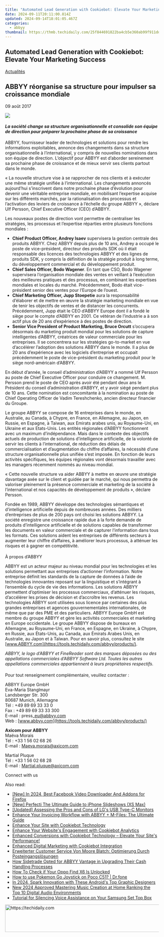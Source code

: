 ```yaml
---
title: "Automated Lead Generation with Cookiebot: Elevate Your Marketing Success"
date: 2024-09-11T20:11:00.814Z
updated: 2024-09-14T18:01:05.467Z
categories:
  - abbyy
thumbnail: https://thmb.techidaily.com/25f844691822ba4cb5e360ab99f911dddda24c96d9c140ba9ad85b4664a5d151.png
---
```


## Automated Lead Generation with Cookiebot: Elevate Your Marketing Success

[Actualités](https://tools.techidaily.com/abbyy/products/)

## ABBYY réorganise sa structure pour impulser sa croissance mondiale

09 août 2017

![](https://content.abbyy.com/-/media/project/abbyy/abbyy/branchtemplates/shutterstock_1272462163_1296-x-729.jpg?h=729&iar=0&w=1296)

#### _La société change sa structure organisationnelle et consolide son équipe de direction pour préparer la prochaine phase de sa croissance_

  
ABBYY, fournisseur leader de technologies et solutions pour rendre les informations exploitables, annonce des changements dans sa structure organisationnelle à l’international, y compris de nouvelles nominations dans son équipe de direction. L’objectif pour ABBYY est d’aborder sereinement sa prochaine phase de croissance et de mieux servir ses clients partout dans le monde.

  
« La nouvelle structure vise à se rapprocher de nos clients et à exécuter une même stratégie unifiée à l’international. Les changements annoncés aujourd’hui s’inscrivent dans notre prochaine phase d’évolution pour devenir une véritable entreprise mondiale, en mobilisant l’expertise acquise sur les différents marchés, par la rationalisation des processus et l’activation des leviers de croissance à l’échelle du groupe ABBYY », déclare Ulf Persson, Chief Executive Officer (CEO) d’ABBYY.

  
Les nouveaux postes de direction vont permettre de centraliser les stratégies, les processus et l’expertise réparties entre plusieurs fonctions mondiales :

* **Chief Product Officer, Andrey Isaev** supervisera la gestion centrale des produits ABBYY. Chez ABBYY depuis plus de 10 ans, Andrey a occupé le poste de vice-président, directeur des produits SDK où il était responsable des licences des technologies ABBYY et des lignes de produits SDK, y compris la définition de la stratégie produit à long terme, du développement commercial et du développement produit.
* **Chief Sales Officer, Bodo Wagener**. En tant que CSO, Bodo Wagener supervisera l’organisation mondiale des ventes en veillant à l’exécution des meilleures pratiques et des processus, en combinant les expertises mondiales et locales du marché. Précédemment, Bodo était vice-président senior des ventes pour l’Europe de l’ouest.
* **Chief Marketing Officer, Jupp Stoepetie** aura la responsabilité d’élaborer et de mettre en œuvre la stratégie marketing mondiale en vue de tenir les objectifs de ventes et de distancer les concurrents. Précédemment, Jupp était le CEO d’ABBYY Europe dont il a fondé le siège pour le compte d’ABBYY en 2001\. Ce vétéran de l’industrie a à son actif plus de 20 ans d’expérience à des postes de direction.
* **Senior Vice President of Product Marketing, Bruce Orcutt** s’occupera désormais du marketing produit mondial pour les solutions de capture intelligentes d’ABBYY, créatrices de valeur commerciale pour les entreprises. Il se concentrera sur les stratégies go-to-market en vue d’accélérer l’adoption des solutions ABBYY dans le monde. Il a plus de 20 ans d’expérience avec les logiciels d’entreprise et occupait précédemment le poste de vice-président du marketing produit pour le siège nord-américain d’ABBYY.

  
En début d’année, le conseil d’administration d’ABBYY a nommé Ulf Persson au poste de Chief Executive Officer pour conduire ce changement. M. Persson prend le poste de CEO après avoir été pendant deux ans le Président du conseil d’administration d’ABBYY, et y avoir siégé pendant plus de 10 ans. Cette nomination est concomitante à la nomination au poste de Chief Operating Officer de Vadim Tereshchenko, ancien directeur financier du Groupe.

  
Le groupe ABBYY se compose de 16 entreprises dans le monde, en Australie, au Canada, à Chypre, en France, en Allemagne, au Japon, en Russie, en Espagne, à Taiwan, aux Emirats arabes unis, au Royaume-Uni, en Ukraine et aux Etats-Unis. Les entités régionales d’ABBYY fonctionnent avec un maximum d’indépendance. Mais dans le contexte des objectifs actuels de production de solutions d’intelligence artificielle, de la volonté de servir les clients à l’international, de réduction des délais de commercialisation et d’augmentation du chiffre d’affaires, la nécessité d’une structure organisationnelle plus unifiée s’est imposée. En fonction de leurs activités spécifiques, les équipes régionales vont désormais travailler avec les managers récemment nommés au niveau mondial.

  
« Cette nouvelle structure va aider ABBYY à mettre en œuvre une stratégie davantage axée sur le client et guidée par le marché, qui nous permettra de valoriser pleinement la présence commerciale et marketing de la société à l’international et nos capacités de développement de produits », déclare Persson.

  
Fondée en 1989, ABBYY développe des technologies sémantiques et d’intelligence artificielle depuis de nombreuses années. Des milliers d’entreprises de plus de 200 pays ont choisi les solutions ABBYY. La société enregistre une croissance rapide due à la forte demande de produits d’intelligence artificielle et de solutions capables de transformer les documents en valeur commerciale et de capturer l’information dans tous les formats. Ces solutions aident les entreprises de différents secteurs à augmenter leur chiffre d’affaires, à améliorer leurs processus, à atténuer les risques et à gagner en compétitivité.

####   
À propos d’ABBYY

ABBYY est un acteur majeur au niveau mondial pour les technologies et les solutions permettant aux entreprises d’actionner l’information. Notre entreprise définit les standards de la capture de données à l’aide de technologies innovantes reposant sur la linguistique et s’intégrant à l’ensemble du cycle de vie des informations. Les solutions ABBYY permettent d’optimiser les processus commerciaux, d’atténuer les risques, d’accélérer les prises de décision et d’accroître les revenus. Les technologies ABBYY sont utilisées sous licence par certaines des plus grandes entreprises et agences gouvernementales internationales, de même que par des PME et des particuliers. ABBYY Europe GmbH est membre du groupe ABBYY et gère les activités commerciales et marketing en Europe occidentale. Le groupe ABBYY dispose de bureaux en Allemagne, au Royaume-Uni, en France, en Espagne, en Ukraine, à Chypre, en Russie, aux États-Unis, au Canada, aux Émirats Arabes Unis, en Australie, au Japon et à Taïwan. Pour en savoir plus, consultez le site [www.ABBYY.com](https://tools.techidaily.com/abbyy/products/).

  
_ABBYY, le logo d’ABBYY et FineReader sont des marques déposées ou des appellations commerciales d’ABBYY Software Ltd. Toutes les autres appellations commerciales appartiennent à leurs propriétaires respectifs._

####   
Pour tout renseignement complémentaire, veuillez contacter :

  
ABBYY Europe GmbH  
Eva-Maria Stanglmayr  
Landsberger Str. 300  
80687 Munich, Allemagne  
Tél : +49 89 69 33 33 0  
Fax : +49 89 69 33 33 300  
E-mail : press\_eu@abbyy.com  
Web : [www.abbyy.com](https://tools.techidaily.com/abbyy/products/)

  
**Axicom pour ABBYY**  
Maëva Morais  
Tél : +33 1 56 02 68 26  
E-mail : Maeva.morais@axicom.com

Martial Pluque  
Tél : +33 1 56 02 68 28  
E-mail : Martial.pluque@axicom.com

Connect with us

<ins class="adsbygoogle"
     style="display:block"
     data-ad-format="autorelaxed"
     data-ad-client="ca-pub-7571918770474297"
     data-ad-slot="1223367746"></ins>

<ins class="adsbygoogle"
     style="display:block"
     data-ad-client="ca-pub-7571918770474297"
     data-ad-slot="8358498916"
     data-ad-format="auto"
     data-full-width-responsive="true"></ins>

<span class="atpl-alsoreadstyle">Also read:</span>
<div><ul>
<li><a href="https://facebook-video-content.techidaily.com/new-in-2024-best-facebook-video-downloader-and-addons-for-firefox/"><u>[New] In 2024, Best Facebook Video Downloader And Addons for Firefox</u></a></li>
<li><a href="https://extra-guidance.techidaily.com/new-perfecti-the-ultimate-guide-to-iphone-slideshows-xs-max/"><u>[New] Perfecti The Ultimate Guide to iPhone Slideshows (XS Max)</u></a></li>
<li><a href="https://extra-lessons.techidaily.com/updated-assessing-the-pros-and-cons-of-lgs-usb-type-c-monitors/"><u>[Updated] Assessing the Pros and Cons of LG's USB Type-C Monitors</u></a></li>
<li><a href="https://discover-advanced.techidaily.com/enhance-your-invoicing-workflow-with-abbyy-plus-m-files-the-ultimate-guide/"><u>Enhance Your Invoicing Workflow with ABBYY + M-Files: The Ultimate Guide</u></a></li>
<li><a href="https://discover-advanced.techidaily.com/enhance-your-site-with-cookiebot-technology/"><u>Enhance Your Site with Cookiebot Technology</u></a></li>
<li><a href="https://discover-advanced.techidaily.com/enhance-your-websites-engagement-with-cookiebot-analytics/"><u>Enhance Your Website's Engagement with Cookiebot Analytics</u></a></li>
<li><a href="https://discover-advanced.techidaily.com/enhanced-conversions-with-cookiebot-technology-elevate-your-sites-performance/"><u>Enhanced Conversions with Cookiebot Technology – Elevate Your Site's Performance!</u></a></li>
<li><a href="https://discover-advanced.techidaily.com/enhanced-digital-marketing-with-cookiebot-integration/"><u>Enhanced Digital Marketing with Cookiebot Integration</u></a></li>
<li><a href="https://discover-advanced.techidaily.com/erweiterter-customer-service-von-moore-blatch-optimierung-durch-posteingangslosungen/"><u>Erweiterter Customer Service Von Moore Blatch: Optimierung Durch Posteingangslösungen</u></a></li>
<li><a href="https://discover-advanced.techidaily.com/how-sidetrade-opted-for-abbyy-vantage-in-upgrading-their-cash-handling-processes/"><u>How Sidetrade Opted for ABBYY Vantage in Upgrading Their Cash Handling Processes</u></a></li>
<li><a href="https://sim-unlock.techidaily.com/how-to-check-if-your-oppo-find-x6-is-unlocked-by-drfone-android/"><u>How To Check if Your Oppo Find X6 Is Unlocked</u></a></li>
<li><a href="https://pokemon-go-android.techidaily.com/how-to-use-pokemon-go-joystick-on-poco-c51-drfone-by-drfone-virtual-android/"><u>How to use Pokemon Go Joystick on Poco C51? | Dr.fone</u></a></li>
<li><a href="https://extra-support.techidaily.com/in-2024-spark-innovation-with-these-androids-top-graphic-designers/"><u>In 2024, Spark Innovation with These Android's Top Graphic Designers</u></a></li>
<li><a href="https://audio-shaping.techidaily.com/new-2024-approved-mastering-music-creation-at-home-ranking-the-top-10-digital-audio-environments/"><u>New 2024 Approved Mastering Music Creation at Home Ranking the Top 10 Digital Audio Environments</u></a></li>
<li><a href="https://tech-recovery.techidaily.com/tutorial-for-silencing-voice-assistance-on-your-samsung-set-top-box/"><u>Tutorial for Silencing Voice Assistance on Your Samsung Set Top Box</u></a></li>
</ul></div>

<!-- affiliate ads begin -->
<a href="https://unicoeye.pxf.io/c/5597632/2134492/18498" target="_top" id="2134492">
  <img src="//a.impactradius-go.com/display-ad/18498-2134492" border="0" alt="https://techidaily.com" width="728" height="90"/>
</a>
<img height="0" width="0" src="https://unicoeye.pxf.io/i/5597632/2134492/18498" style="position:absolute;visibility:hidden;" border="0" />
<!-- affiliate ads end -->

